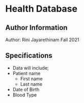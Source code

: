# Health Database

## Author Information
Author: Rini Jayarethinam
Fall 2021

## Specifications

* Data will include;
* Patient name
    + First name
    + Last name
* Date of Birth
* Blood Type